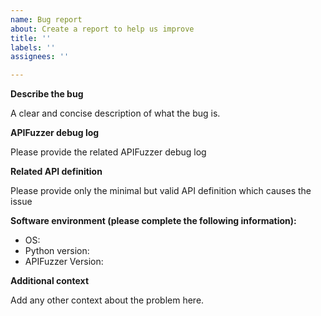 ```yaml
---
name: Bug report
about: Create a report to help us improve
title: ''
labels: ''
assignees: ''

---
```


**Describe the bug**

A clear and concise description of what the bug is.

**APIFuzzer debug log**

Please provide the related APIFuzzer debug log

**Related API definition**

Please provide only the minimal but valid API definition which causes the issue

**Software environment (please complete the following information):**

- OS:
- Python version:
- APIFuzzer Version:

**Additional context**

Add any other context about the problem here.
